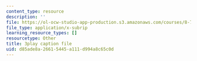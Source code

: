 ```yaml
---
content_type: resource
description: ''
file: https://ol-ocw-studio-app-production.s3.amazonaws.com/courses/8-701-introduction-to-nuclear-and-particle-physics-fall-2020/d85ade8a26615445a111d994a8c65c0d_ecIB8DWNyWA.vtt
file_type: application/x-subrip
learning_resource_types: []
resourcetype: Other
title: 3play caption file
uid: d85ade8a-2661-5445-a111-d994a8c65c0d
---
```

